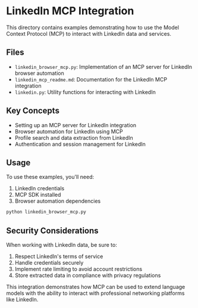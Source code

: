 # LinkedIn MCP Integration

This directory contains examples demonstrating how to use the Model Context Protocol (MCP) to interact with LinkedIn data and services.

## Files

- `linkedin_browser_mcp.py`: Implementation of an MCP server for LinkedIn browser automation
- `linkedin_mcp_readme.md`: Documentation for the LinkedIn MCP integration
- `linkedin.py`: Utility functions for interacting with LinkedIn

## Key Concepts

- Setting up an MCP server for LinkedIn integration
- Browser automation for LinkedIn using MCP
- Profile search and data extraction from LinkedIn
- Authentication and session management for LinkedIn

## Usage

To use these examples, you'll need:

1. LinkedIn credentials
2. MCP SDK installed
3. Browser automation dependencies

```bash
python linkedin_browser_mcp.py
```

## Security Considerations

When working with LinkedIn data, be sure to:

1. Respect LinkedIn's terms of service
2. Handle credentials securely
3. Implement rate limiting to avoid account restrictions
4. Store extracted data in compliance with privacy regulations

This integration demonstrates how MCP can be used to extend language models with the ability to interact with professional networking platforms like LinkedIn.
